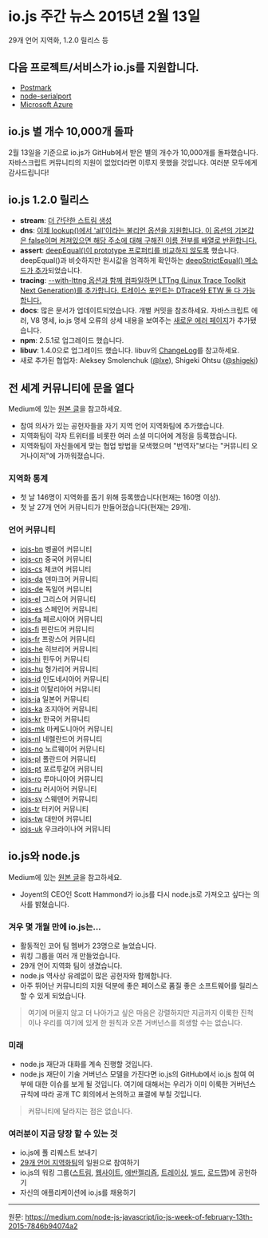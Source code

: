 # io.js 주간 뉴스 2015년 2월 13일
<!--
29 language localization effort, 1.2.0 release, and much more.
-->
29개 언어 지역화, 1.2.0 릴리스 등

<!--
io.js support added by…
-->
## 다음 프로젝트/서비스가 io.js를 지원합니다.

- [Postmark](http://blog.postmarkapp.com/post/110829734198/its-official-were-getting-cozy-with-node-js)
- [node-serialport](https://github.com/voodootikigod/node-serialport/issues/439)
- [Microsoft Azure](http://azure.microsoft.com/en-us/documentation/articles/web-sites-nodejs-iojs/)

<!--
io.js breaks 10,000 stars on GitHub
-->
## io.js 별 개수 10,000개 돌파

<!--
On Feb. 13, io.js reached the goal of 10,000 stars on GitHub. We couldn’t have done it without the support of the amazing community behind JavaScript. Thank you alll!
-->
2월 13일을 기준으로 io.js가 GitHub에서 받은 별의 개수가 10,000개를 돌파했습니다. 자바스크립트 커뮤니티의 지원이 없었더라면 이루지 못했을 것입니다. 여러분 모두에게 감사드립니다!

<!--
io.js 1.2.0 released

stream: Simpler stream construction.
dns: lookup() now supports an ‘all’ boolean option, default to false but when turned on will cause the method to return an array of all resolved names for an address.
assert: Remove prototype property comparison in deepEqual() introduced a deepStrictEqual() method to mirror deepEqual() but performs strict equality checks on primitives.
tracing: Add LTTng (Linux Trace Toolkit Next Generation) when compiled with the —with-lttng option. Trace points match those available for DTrace and ETW.
docs: Lots of doc updates, see individual commits; new Errors page discussing JavaScript errors, V8 specifics, and io.js specific error details.
npm upgrade to 2.5.1
libuv upgrade to 1.4.0, see libuv ChangeLog
Add new collaborators: Aleksey Smolenchuk (@lxe) and Shigeki Ohtsu (@shigeki)
-->
## io.js 1.2.0 릴리스

- **stream**: [더 간단한 스트림 생성](https://github.com/iojs/readable-stream/issues/102)
- **dns**: [이제 lookup()에서 'all'이라는 불리언 옵션을 지원합니다. 이 옵션의 기본값은 false이며 켜져있으면 해당 주소에 대해 구해진 이름 전부를 배열로 반환합니다.](https://github.com/iojs/io.js/pull/744)
- **assert**: [deepEqual()이 prototype 프로퍼티를 비교하지 않도록](https://github.com/iojs/io.js/pull/636) 했습니다. deepEqual()과 비슷하지만 원시값을 엄격하게 확인하는 [deepStrictEqual() 메소드가 추가](https://github.com/iojs/io.js/pull/639)되었습니다.
- **tracing**: [--with-lttng 옵션과 함께 컴파일하면 LTTng (Linux Trace Toolkit Next Generation)를 추가합니다. 트레이스 포인트는 DTrace와 ETW 둘 다 가능합니다.](https://github.com/iojs/io.js/pull/702)
- **docs**: 많은 문서가 업데이트되었습니다. 개별 커밋을 참조하세요. 자바스크립트 에러, V8 명세, io.js 명세 오류의 상세 내용을 보여주는 [새로운 에러 페이지](https://iojs.org/api/errors.html)가 추가됐습니다.
- **npm**: 2.5.1로 업그레이드 했습니다.
- **libuv**: 1.4.0으로 업그레이드 했습니다. libuv의 [ChangeLog](https://github.com/libuv/libuv/blob/v1.x/ChangeLog)를 참고하세요.
- 새로 추가된 협업자: Aleksey Smolenchuk ([@lxe](https://github.com/lxe)), Shigeki Ohtsu ([@shigeki](https://github.com/shigeki))

<!--
Opened our doors to the international community
-->
## 전 세계 커뮤니티에 문을 열다

<!--
View the original article on Medium.

Added interested contributors to teams for their language.
Teams registered Twitter accounts for their teams and other relevant social media accounts.
Teams came up with their own ways of working together, and they became more of “community organizers,” as opposed to just “translators”
-->
Medium에 있는 [원본 글](https://medium.com/@mikeal/how-io-js-built-a-146-person-27-language-localization-effort-in-one-day-65e5b1c49a62)을 참고하세요.

- 참여 의사가 있는 공헌자들을 자기 지역 언어 지역화팀에 추가했습니다.
- 지역화팀이 각자 트위터를 비롯한 여러 소셜 미디어에 계정을 등록했습니다.
- 지역화팀이 자신들에게 맞는 협업 방법을 모색했으며 "번역자"보다는 "커뮤니티 오거나이저"에 가까워졌습니다.

<!--
Stats for Localizations

146 people signed up to help with the localizations the first day (over 160 signed up now)
27 languages communities created the first day (already up to 29)
-->
### 지역화 통계

- 첫 날 146명이 지역화를 돕기 위해 등록했습니다(현재는 160명 이상).
- 첫 날 27개 언어 커뮤니티가 만들어졌습니다(현재는 29개).

<!--
Language Communities
-->
### 언어 커뮤니티

- [iojs-bn](https://github.com/iojs/iojs-bn) 벵골어 커뮤니티
- [iojs-cn](https://github.com/iojs/iojs-cn) 중국어 커뮤니티
- [iojs-cs](https://github.com/iojs/iojs-cs) 체코어 커뮤니티
- [iojs-da](https://github.com/iojs/iojs-da) 덴마크어 커뮤니티
- [iojs-de](https://github.com/iojs/iojs-de) 독일어 커뮤니티
- [iojs-el](https://github.com/iojs/iojs-el) 그리스어 커뮤니티
- [iojs-es](https://github.com/iojs/iojs-es) 스페인어 커뮤니티
- [iojs-fa](https://github.com/iojs/iojs-fa) 페르시아어 커뮤니티
- [iojs-fi](https://github.com/iojs/iojs-fi) 핀란드어 커뮤니티
- [iojs-fr](https://github.com/iojs/iojs-fr) 프랑스어 커뮤니티
- [iojs-he](https://github.com/iojs/iojs-he) 히브리어 커뮤니티
- [iojs-hi](https://github.com/iojs/iojs-hi) 힌두어 커뮤니티
- [iojs-hu](https://github.com/iojs/iojs-hu) 헝가리어 커뮤니티
- [iojs-id](https://github.com/iojs/iojs-id) 인도네시아어 커뮤니티
- [iojs-it](https://github.com/iojs/iojs-it) 이탈리아어 커뮤니티
- [iojs-ja](https://github.com/iojs/iojs-ja) 일본어 커뮤니티
- [iojs-ka](https://github.com/iojs/iojs-ka) 조지아어 커뮤니티
- [iojs-kr](https://github.com/iojs/iojs-kr) 한국어 커뮤니티
- [iojs-mk](https://github.com/iojs/iojs-mk) 마케도니아어 커뮤니티
- [iojs-nl](https://github.com/iojs/iojs-nl) 네렐란드어 커뮤니티
- [iojs-no](https://github.com/iojs/iojs-no) 노르웨이어 커뮤니티
- [iojs-pl](https://github.com/iojs/iojs-pl) 폴란드어 커뮤니티
- [iojs-pt](https://github.com/iojs/iojs-pt) 포르투갈어 커뮤니티
- [iojs-ro](https://github.com/iojs/iojs-ro) 루마니아어 커뮤니티
- [iojs-ru](https://github.com/iojs/iojs-ru) 러시아어 커뮤니티
- [iojs-sv](https://github.com/iojs/iojs-sv) 스웨덴어 커뮤니티
- [iojs-tr](https://github.com/iojs/iojs-tr) 터키어 커뮤니티
- [iojs-tw](https://github.com/iojs/iojs-tw) 대만어 커뮤니티
- [iojs-uk](https://github.com/iojs/iojs-uk) 우크라이나어 커뮤니티

<!--
io.js and node.js

View the original article on Medium.
Scott Hammond, CEO of Joyent, expressed his desire to bring io.js back to the node.js.
-->
## io.js와 node.js

Medium에 있는 [원본 글](https://medium.com/@iojs_kr/io-js%EC%99%80-node-js-%EC%9E%AC%EB%8B%A8-9fb487312179)을 참고하세요.

- Joyent의 CEO인 Scott Hammond가 io.js를 다시 node.js로 가져오고 싶다는 의사를 밝혔습니다.

<!--
In only a few months io.js…

Has grown to 23 active core team members
Has several working groups
Has 29 language localization teams,
Has drawn more contributors to the project than we’ve ever had in the history of node.js, and
Has been able to release quality software at a good pace with the support of an exceptional community.
-->
### 겨우 몇 개월 만에 io.js는...

- 활동적인 코어 팀 멤버가 23명으로 늘었습니다.
- 워킹 그룹을 여러 개 만들었습니다.
- 29개 언어 지역화 팀이 생겼습니다.
- node.js 역사상 유례없이 많은 공헌자와 함께합니다.
- 아주 뛰어난 커뮤니티의 지원 덕분에 좋은 페이스로 품질 좋은 소프트웨어를 릴리스 할 수 있게 되었습니다.

<!--
We are eager to put this all behind us but we can’t sacrifice the progress we’ve made or the principles and open governance that got us here.
-->
> 여기에 머물지 않고 더 나아가고 싶은 마음은 강렬하지만 지금까지 이룩한 진척이나 우리를 여기에 있게 한 원칙과 오픈 거버넌스를 희생할 수는 없습니다.

<!--
The Future

Talks with the node.js foundation are ongoing.
Once the foundation has a technical governance model you will see an issue on io.js’ GitHub about whether io.js should join. This will be discussed and voted on openly in a public TC meeting following the governance rules we’ve already built.

For the community, nothing has changed.
-->
### 미래

- node.js 재단과 대화를 계속 진행할 것입니다.
- node.js 재단이 기술 거버넌스 모델을 가진다면 io.js의 GitHub에서 io.js 참여 여부에 대한 이슈를 보게 될 것입니다. 여기에 대해서는 우리가 이미 이룩한 거버넌스 규칙에 따라 공개 TC 회의에서 논의하고 표결에 부칠 것입니다.

> 커뮤니티에 달라지는 점은 없습니다.

<!--
What you can do right now

Continue to send your pull requests to io.js
Join one of the 27 language localization teams
Contribute to io.js’ working groups (streams, website, evangelism, tracing, build, roadmap) and
Continue to adopt io.js in your applications.
-->
### 여러분이 지금 당장 할 수 있는 것

- io.js에 풀 리퀘스트 보내기
- [29개 언어 지역화팀](https://github.com/iojs/website/issues/125)의 일원으로 참여하기
- io.js의 워킹 그룹([스트림](https://github.com/iojs/readable-stream), [웹사이트](https://github.com/iojs/website), [에반젤리즘](https://github.com/iojs/website/labels/evangelism), [트레이싱](https://github.com/iojs/tracing-wg), [빌드](https://github.com/iojs/build), [로드맵](https://github.com/iojs/roadmap))에 공헌하기
- 자신의 애플리케이션에 io.js를 채용하기

---
원문: https://medium.com/node-js-javascript/io-js-week-of-february-13th-2015-7846b94074a2
